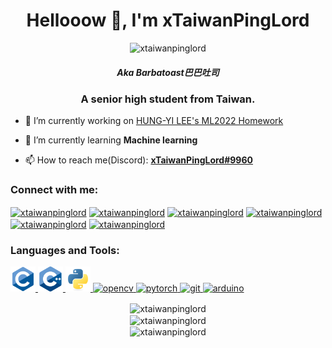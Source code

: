 <h1 align="center">Hellooow 👋, I'm xTaiwanPingLord</h1>
<p align="center"><img src="https://komarev.com/ghpvc/?username=xtaiwanpinglord&label=Profile%20views&color=1ea97f&style=flat" alt="xtaiwanpinglord" /></p>
<h5 align="center">Aka Barbatoast巴巴吐司</h5>
<h3 align="center">A senior high student from Taiwan.</h3>



- 📖 I’m currently working on [HUNG-YI LEE's ML2022 Homework](https://github.com/xTaiwanPingLord/ML2022-Spring-HW)

- 🌱 I’m currently learning **Machine learning**

- 📫 How to reach me(Discord): [**xTaiwanPingLord#9960**](http://discordapp.com/users/684030271074730047)



<h3 align="left">Connect with me:</h3>
<p align="left">
<a href="https://twitter.com/xtaiwanpinglord" target="blank"><img align="center" src="https://raw.githubusercontent.com/rahuldkjain/github-profile-readme-generator/master/src/images/icons/Social/twitter.svg" alt="xtaiwanpinglord" height="30" width="40" /></a>
<a href="https://fb.com/xtaiwanpinglord" target="blank"><img align="center" src="https://raw.githubusercontent.com/rahuldkjain/github-profile-readme-generator/master/src/images/icons/Social/facebook.svg" alt="xtaiwanpinglord" height="30" width="40" /></a>
<a href="https://instagram.com/xtaiwanpinglord" target="blank"><img align="center" src="https://raw.githubusercontent.com/rahuldkjain/github-profile-readme-generator/master/src/images/icons/Social/instagram.svg" alt="xtaiwanpinglord" height="30" width="40" /></a>
<a href="https://www.youtube.com/c/xtaiwanpinglord" target="blank"><img align="center" src="https://raw.githubusercontent.com/rahuldkjain/github-profile-readme-generator/master/src/images/icons/Social/youtube.svg" alt="xtaiwanpinglord" height="30" width="40" /></a>
<a href="https://www.leetcode.com/xtaiwanpinglord" target="blank"><img align="center" src="https://raw.githubusercontent.com/rahuldkjain/github-profile-readme-generator/master/src/images/icons/Social/leet-code.svg" alt="xtaiwanpinglord" height="30" width="40" /></a>
<a href="https://kaggle.com/xtaiwanpinglord" target="blank"><img align="center" src="https://raw.githubusercontent.com/rahuldkjain/github-profile-readme-generator/master/src/images/icons/Social/kaggle.svg" alt="xtaiwanpinglord" height="30" width="40" /></a>
</p>

<h3 align="left">Languages and Tools:</h3>
<p align="left">
<a href="https://www.cprogramming.com/" target="_blank" rel="noreferrer"><img src="https://raw.githubusercontent.com/devicons/devicon/master/icons/c/c-original.svg" alt="c" width="40" height="40"/> </a> 
<a href="https://www.w3schools.com/cpp/" target="_blank" rel="noreferrer"> <img src="https://raw.githubusercontent.com/devicons/devicon/master/icons/cplusplus/cplusplus-original.svg" alt="cplusplus" width="40" height="40"/> </a> 
<a href="https://www.python.org" target="_blank" rel="noreferrer"> <img src="https://raw.githubusercontent.com/devicons/devicon/master/icons/python/python-original.svg" alt="python" width="40" height="40"/> </a> 
</a> <a href="https://opencv.org/" target="_blank" rel="noreferrer"> <img src="https://www.vectorlogo.zone/logos/opencv/opencv-icon.svg" alt="opencv" width="40" height="40"/> </a> 
<a href="https://pytorch.org/" target="_blank" rel="noreferrer"> <img src="https://www.vectorlogo.zone/logos/pytorch/pytorch-icon.svg" alt="pytorch" width="40" height="40"/> </a> 
<a href="https://git-scm.com/" target="_blank" rel="noreferrer"> <img src="https://www.vectorlogo.zone/logos/git-scm/git-scm-icon.svg" alt="git" width="40" height="40"/> 
<a href="https://www.arduino.cc/" target="_blank" rel="noreferrer"><img src="https://cdn.worldvectorlogo.com/logos/arduino-1.svg" alt="arduino" width="40" height="40"/> </a>
</p>



<p align="center">
<img align="center" src="https://github-readme-stats.vercel.app/api/top-langs?username=xtaiwanpinglord&langs_count=6&show_icons=true&theme=vue-dark&layout=compact&hide=css,html,javascript&count_private=true" alt="xtaiwanpinglord" />
<br>
<img align="center" src="https://github-readme-stats.vercel.app/api?username=xtaiwanpinglord&show_icons=true&theme=vue-dark&count_private=true" alt="xtaiwanpinglord" />
<br>
<img align="center" src="https://github-readme-streak-stats.herokuapp.com/?user=xtaiwanpinglord&theme=vue-dark&mode=weekly" alt="xtaiwanpinglord" />
</p>
